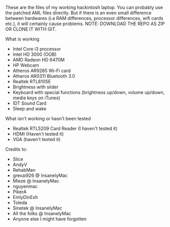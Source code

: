 These are the files of my working hackintosh laptop.
You can probably use the patched AML files directly. But if there is an even small difference between hardwares (i.e RAM differences, processor differences, wifi cards etc.), it will certainly cause problems.
NOTE: DOWNLOAD THE REPO AS ZIP OR CLONE IT WITH GIT.

What is working

- Intel Core i3 processor
- Intel HD 3000 (OOB)
- AMD Radeon HD 6470M
- HP Webcam
- Atheros AR9285 Wi-Fi card
- Atheros AR0311 Bluetooth 3.0
- Realtek RTL8105E
- Brightness with slider
- Keyboard with special functions (brightness up/down, volume up/down, media keys on iTunes)
- IDT Sound Card
- Sleep and wake

What isn't working or hasn't been tested

- Realtek RTL5209 Card Reader (I haven't tested it)
- HDMI (Haven't tested it)
- VGA (haven't tested it)

Credits to:
- Slice
- AndyV
- RehabMan
- grexai926 @ InsanelyMac
- Mieze @ InsanelyMac
- nguyenmac
- PikerA
- EmlyDinEsh
- Toleda
- Sinetek @ InsanelyMac
- All the folks @ InsanelyMac
- Anyone else I might have forgotten
